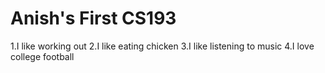 # Anish's First CS193

1.I like working out
2.I like eating chicken 
3.I like listening to music
4.I love college football
